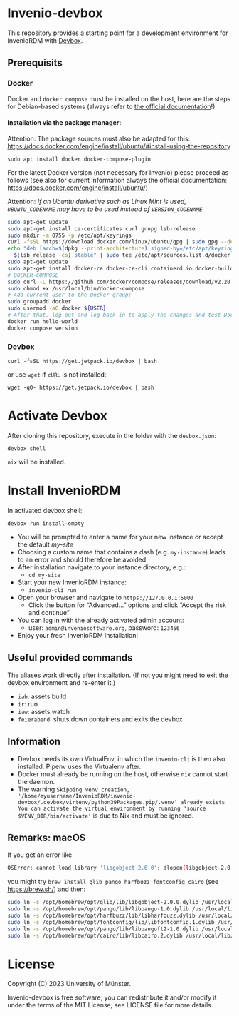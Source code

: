 # Invenio-devbox

This repository provides a starting point for a development environment for InvenioRDM with [Devbox](https://www.jetpack.io/devbox/docs/).

## Prerequisits

### Docker

Docker and `docker compose` must be installed on the host, here are the steps for Debian-based systems (always refer
to [the official documentation](https://docs.docker.com/engine/install/)!)

#### Installation via the package manager:

Attention: The package sources must also be adapted for
this: https://docs.docker.com/engine/install/ubuntu/#install-using-the-repository

`sudo apt install docker docker-compose-plugin`

For the latest Docker version (not necessary for Invenio) please proceed as follows (see also for current information
always the official documentation: https://docs.docker.com/engine/install/ubuntu/)

Attention: _If an Ubuntu derivative such as Linux Mint is used, `UBUNTU_CODENAME` may have to be used instead
of `VERSION_CODENAME`._

```bash
sudo apt-get update
sudo apt-get install ca-certificates curl gnupg lsb-release
sudo mkdir -m 0755 -p /etc/apt/keyrings
curl -fsSL https://download.docker.com/linux/ubuntu/gpg | sudo gpg --dearmor -o /etc/apt/keyrings/docker.gpg
echo "deb [arch=$(dpkg --print-architecture) signed-by=/etc/apt/keyrings/docker.gpg] https://download.docker.com/linux/ubuntu \
  $(lsb_release -cs) stable" | sudo tee /etc/apt/sources.list.d/docker.list > /dev/null
sudo apt-get update
sudo apt-get install docker-ce docker-ce-cli containerd.io docker-buildx-plugin docker-compose-plugin
# DOCKER-COMPOSE
sudo curl -L https://github.com/docker/compose/releases/download/v2.20.0/docker-compose-$(uname -s)-$(uname -m) -o /usr/local/bin/docker-compose
sudo chmod +x /usr/local/bin/docker-compose
# Add current user to the Docker group:
sudo groupadd docker
sudo usermod -aG docker ${USER}
# After that, log out and log back in to apply the changes and test Docker:
docker run hello-world
docker compose version
```

### Devbox

```
curl -fsSL https://get.jetpack.io/devbox | bash
```

or use `wget` if `cURL` is not installed:

```
wget -qO- https://get.jetpack.io/devbox | bash
```

# Activate Devbox

After cloning this repository, execute in the folder with the `devbox.json`:

```
devbox shell
```

`nix` will be installed.

# Install InvenioRDM

In activated devbox shell:

```
devbox run install-empty
```

- You will be prompted to enter a name for your new instance or accept the default _my-site_
- Choosing a custom name that contains a dash (e.g. `my-instance`) leads to an error and should therefore be avoided
- After installation navigate to your instance directory, e.g.:
  - `cd my-site`
- Start your new InvenioRDM instance:
  - `invenio-cli run`
- Open your browser and navigate to `https://127.0.0.1:5000`
  - Click the button for “Advanced…” options and click “Accept the risk and continue”
- You can log in with the already activated admin account:
  - user: `admin@inveniosoftware.org`, password: `123456`
- Enjoy your fresh InvenioRDM installation!

## Useful provided commands

The aliases work directly after installation. (If not you might need to exit the devbox environment and re-enter it.)

- `iab`: assets build
- `ir`: run
- `iaw`: assets watch
- `feierabend`: shuts down containers and exits the devbox

## Information

- Devbox needs its own VirtualEnv, in which the `invenio-cli` is then also installed. Pipenv uses the Virtualenv after.
- Docker must already be running on the host, otherwise `nix` cannot start the daemon.
- The warning `Skipping venv creation, '/home/myusername/InvenioRDM/invenio-devbox/.devbox/virtenv/python39Packages.pip/.venv' already exists You can activate the virtual environment by running 'source $VENV_DIR/bin/activate'`
  is due to Nix and must be ignored.

## Remarks: macOS

If you get an error like 

```bash
OSError: cannot load library 'libgobject-2.0-0': dlopen(libgobject-2.0-0, 0x0002): tried: 'libgobject-2.0-0' (no such file), '/System/Volumes/Preboot/Cryptexes/OSlibgobject-2.0-0' (no such file), '/usr/lib/libgobject-2.0-0' (no such file, not in dyld cache), 'libgobject-2.0-0' (no such file).  Additionally, ctypes.util.find_library() did not manage to locate a library called 'libgobject-2.0-0'
```

you might try `brew install glib pango harfbuzz fontconfig cairo` (see https://brew.sh/) and then:

```bash
sudo ln -s /opt/homebrew/opt/glib/lib/libgobject-2.0.0.dylib /usr/local/lib/gobject-2.0
sudo ln -s /opt/homebrew/opt/pango/lib/libpango-1.0.dylib /usr/local/lib/pango-1.0
sudo ln -s /opt/homebrew/opt/harfbuzz/lib/libharfbuzz.dylib /usr/local/lib/harfbuzz
sudo ln -s /opt/homebrew/opt/fontconfig/lib/libfontconfig.1.dylib /usr/local/lib/fontconfig-1
sudo ln -s /opt/homebrew/opt/pango/lib/libpangoft2-1.0.dylib /usr/local/lib/pangoft2-1.0
sudo ln -s /opt/homebrew/opt/cairo/lib/libcairo.2.dylib /usr/local/lib/cairo
```

# License

Copyright (C) 2023 University of Münster.

Invenio-devbox is free software; you can redistribute it and/or
modify it under the terms of the MIT License; see LICENSE file for more
details.
